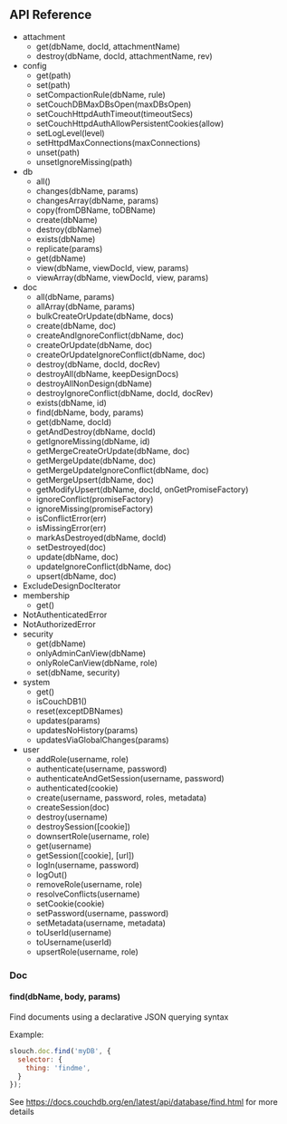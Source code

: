 ## API Reference

 * attachment
   * get(dbName, docId, attachmentName)
   * destroy(dbName, docId, attachmentName, rev)
 * config
   * get(path)
   * set(path)
   * setCompactionRule(dbName, rule)
   * setCouchDBMaxDBsOpen(maxDBsOpen)
   * setCouchHttpdAuthTimeout(timeoutSecs)
   * setCouchHttpdAuthAllowPersistentCookies(allow)
   * setLogLevel(level)
   * setHttpdMaxConnections(maxConnections)
   * unset(path)
   * unsetIgnoreMissing(path)
 * db
   * all()
   * changes(dbName, params)
   * changesArray(dbName, params)
   * copy(fromDBName, toDBName)
   * create(dbName)
   * destroy(dbName)
   * exists(dbName)
   * replicate(params)
   * get(dbName)
   * view(dbName, viewDocId, view, params)
   * viewArray(dbName, viewDocId, view, params)
 * doc
   * all(dbName, params)
   * allArray(dbName, params)
   * bulkCreateOrUpdate(dbName, docs)
   * create(dbName, doc)
   * createAndIgnoreConflict(dbName, doc)
   * createOrUpdate(dbName, doc)
   * createOrUpdateIgnoreConflict(dbName, doc)
   * destroy(dbName, docId, docRev)
   * destroyAll(dbName, keepDesignDocs)
   * destroyAllNonDesign(dbName)
   * destroyIgnoreConflict(dbName, docId, docRev)
   * exists(dbName, id)
   * find(dbName, body, params)
   * get(dbName, docId)
   * getAndDestroy(dbName, docId)
   * getIgnoreMissing(dbName, id)
   * getMergeCreateOrUpdate(dbName, doc)
   * getMergeUpdate(dbName, doc)
   * getMergeUpdateIgnoreConflict(dbName, doc)
   * getMergeUpsert(dbName, doc)
   * getModifyUpsert(dbName, docId, onGetPromiseFactory)
   * ignoreConflict(promiseFactory)
   * ignoreMissing(promiseFactory)
   * isConflictError(err)
   * isMissingError(err)
   * markAsDestroyed(dbName, docId)
   * setDestroyed(doc)
   * update(dbName, doc)
   * updateIgnoreConflict(dbName, doc)
   * upsert(dbName, doc)
 * ExcludeDesignDocIterator
 * membership
   * get()
 * NotAuthenticatedError
 * NotAuthorizedError
 * security
   * get(dbName)
   * onlyAdminCanView(dbName)
   * onlyRoleCanView(dbName, role)
   * set(dbName, security)
 * system
   * get()
   * isCouchDB1()
   * reset(exceptDBNames)
   * updates(params)
   * updatesNoHistory(params)
   * updatesViaGlobalChanges(params)
 * user
   * addRole(username, role)
   * authenticate(username, password)
   * authenticateAndGetSession(username, password)
   * authenticated(cookie)
   * create(username, password, roles, metadata)
   * createSession(doc)
   * destroy(username)
   * destroySession([cookie])
   * downsertRole(username, role)
   * get(username)
   * getSession([cookie], [url])
   * logIn(username, password)
   * logOut()
   * removeRole(username, role)
   * resolveConflicts(username)
   * setCookie(cookie)
   * setPassword(username, password)
   * setMetadata(username, metadata)
   * toUserId(username)
   * toUsername(userId)
   * upsertRole(username, role)


### Doc

#### find(dbName, body, params)

Find documents using a declarative JSON querying syntax

Example:

```js
slouch.doc.find('myDB', {
  selector: {
    thing: 'findme',
  }
});
```

See https://docs.couchdb.org/en/latest/api/database/find.html for more details
